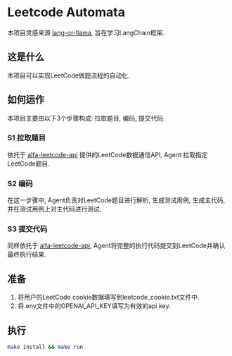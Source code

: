 # Leetcode Automata
本项目灵感来源 [lang-or-llama](https://github.com/unclefomotw/lang-or-llama), 旨在学习LangChain框架.

## 这是什么
本项目可以实现LeetCode做题流程的自动化.

## 如何运作
本项目主要由以下3个步骤构成: 拉取题目, 编码, 提交代码.

### S1 拉取题目
依托于 [alfa-leetcode-api](https://github.com/alfaarghya/alfa-leetcode-api) 提供的LeetCode数据通信API, Agent 拉取指定LeetCode题目.

### S2 编码
在这一步骤中, Agent负责对LeetCode题目进行解析, 生成测试用例, 生成主代码, 并在测试用例上对主代码进行测试.

### S3 提交代码
同样依托于 [alfa-leetcode-api](https://github.com/alfaarghya/alfa-leetcode-api), Agent将完整的执行代码提交到LeetCode并确认最终执行结果.

## 准备
1. 将用户的LeetCode cookie数据填写到leetcode_cookie.txt文件中.
2. 将.env文件中的OPENAI_API_KEY填写为有效的api key.

## 执行
```bash
make install && make run
```